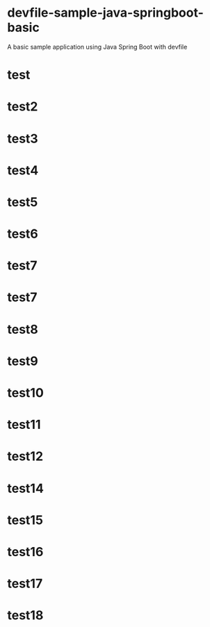 # devfile-sample-java-springboot-basic
A basic sample application using Java Spring Boot with devfile

# test
# test2
# test3
# test4
# test5
# test6
# test7
# test7
# test8
# test9
# test10
# test11
# test12
# test14
# test15
# test16
# test17
# test18
